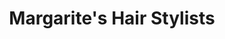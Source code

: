 ---
title: "Margarite's Hair Stylists"
url: /birmingham/margarites-hair-stylists/
shop: hairdresser
---